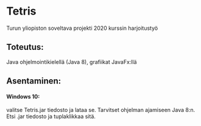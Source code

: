 # Tetris
Turun yliopiston soveltava projekti 2020 kurssin harjoitustyö
## Toteutus:
Java ohjelmointikielellä (Java 8), grafiikat JavaFx:llä
## Asentaminen:
#### Windows 10:
valitse Tetris.jar tiedosto ja lataa se. Tarvitset ohjelman ajamiseen Java 8:n. Etsi .jar tiedosto ja tuplaklikkaa sitä.